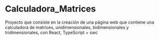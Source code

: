 # Calculadora_Matrices
 Proyecto que consiste en la creación de una página web que contiene una calculadora de matrices, unidimensionales, bidimensionales y tridimensionales, con React, TypeScript + swc
